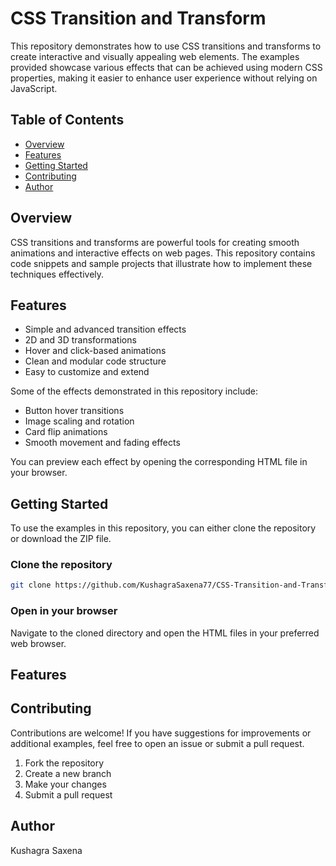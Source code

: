 # CSS Transition and Transform

This repository demonstrates how to use CSS transitions and transforms to create interactive and visually appealing web elements. The examples provided showcase various effects that can be achieved using modern CSS properties, making it easier to enhance user experience without relying on JavaScript.

## Table of Contents

- [Overview](#overview)
- [Features](#features)
- [Getting Started](#getting-started)
- [Contributing](#contributing)
- [Author](#author)

## Overview

CSS transitions and transforms are powerful tools for creating smooth animations and interactive effects on web pages. This repository contains code snippets and sample projects that illustrate how to implement these techniques effectively.

## Features

- Simple and advanced transition effects
- 2D and 3D transformations
- Hover and click-based animations
- Clean and modular code structure
- Easy to customize and extend

Some of the effects demonstrated in this repository include:

- Button hover transitions
- Image scaling and rotation
- Card flip animations
- Smooth movement and fading effects

You can preview each effect by opening the corresponding HTML file in your browser.
## Getting Started

To use the examples in this repository, you can either clone the repository or download the ZIP file.

### Clone the repository

```bash
git clone https://github.com/KushagraSaxena77/CSS-Transition-and-Transform.git
```

### Open in your browser

Navigate to the cloned directory and open the HTML files in your preferred web browser.


## Features



## Contributing

Contributions are welcome! If you have suggestions for improvements or additional examples, feel free to open an issue or submit a pull request.

1. Fork the repository
2. Create a new branch
3. Make your changes
4. Submit a pull request

## Author

Kushagra Saxena
